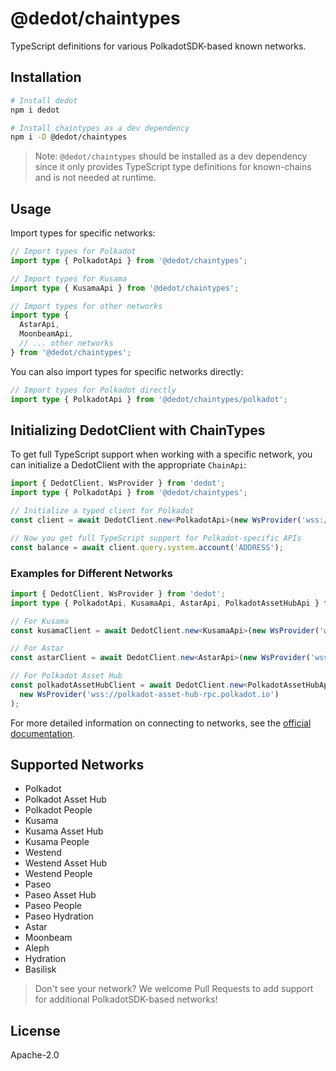 # @dedot/chaintypes

TypeScript definitions for various PolkadotSDK-based known networks.

## Installation

```bash
# Install dedot
npm i dedot

# Install chaintypes as a dev dependency
npm i -D @dedot/chaintypes
```

> Note: 
> `@dedot/chaintypes` should be installed as a dev dependency since it only provides TypeScript type definitions for known-chains and is not needed at runtime.

## Usage

Import types for specific networks:

```typescript
// Import types for Polkadot
import type { PolkadotApi } from '@dedot/chaintypes';

// Import types for Kusama
import type { KusamaApi } from '@dedot/chaintypes';

// Import types for other networks
import type { 
  AstarApi,
  MoonbeamApi,
  // ... other networks
} from '@dedot/chaintypes';
```

You can also import types for specific networks directly:

```typescript
// Import types for Polkadot directly
import type { PolkadotApi } from '@dedot/chaintypes/polkadot';
```

## Initializing DedotClient with ChainTypes

To get full TypeScript support when working with a specific network, you can initialize a DedotClient with the appropriate `ChainApi`:

```typescript
import { DedotClient, WsProvider } from 'dedot';
import type { PolkadotApi } from '@dedot/chaintypes';

// Initialize a typed client for Polkadot
const client = await DedotClient.new<PolkadotApi>(new WsProvider('wss://rpc.polkadot.io'));

// Now you get full TypeScript support for Polkadot-specific APIs
const balance = await client.query.system.account('ADDRESS');
```

### Examples for Different Networks

```typescript
import { DedotClient, WsProvider } from 'dedot';
import type { PolkadotApi, KusamaApi, AstarApi, PolkadotAssetHubApi } from '@dedot/chaintypes';

// For Kusama
const kusamaClient = await DedotClient.new<KusamaApi>(new WsProvider('wss://kusama-rpc.polkadot.io'));

// For Astar
const astarClient = await DedotClient.new<AstarApi>(new WsProvider('wss://rpc.astar.network'));

// For Polkadot Asset Hub
const polkadotAssetHubClient = await DedotClient.new<PolkadotAssetHubApi>(
  new WsProvider('wss://polkadot-asset-hub-rpc.polkadot.io')
);
```

For more detailed information on connecting to networks, see the [official documentation](https://docs.dedot.dev/getting-started/connect-to-network#pick-chainapi-interface-for-the-network-youre-working-with).

## Supported Networks

- Polkadot
- Polkadot Asset Hub
- Polkadot People
- Kusama
- Kusama Asset Hub
- Kusama People
- Westend
- Westend Asset Hub
- Westend People
- Paseo
- Paseo Asset Hub
- Paseo People
- Paseo Hydration
- Astar
- Moonbeam
- Aleph
- Hydration
- Basilisk

> Don't see your network? We welcome Pull Requests to add support for additional PolkadotSDK-based networks!

## License

Apache-2.0
